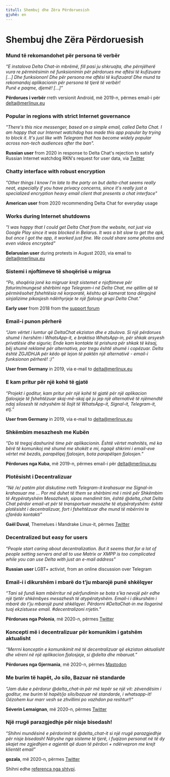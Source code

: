```yaml
---
titull: Shembuj dhe Zëra Përdoruesish
gjuhë: en
---
```


# Shembuj dhe Zëra Përdoruesish


### Mund të rekomandohet për persona të verbër

_“E instalova Delta Chat-in mbrëmë, fill pasi ju shkruajta, dhe përnjëherë
vura re përmirësimin në funksionimin për përdorues me aftësi të kufizuara […]
Dhe funksionon! Dhe për persona me aftësi të kufizuara! Dhe mund ta rekomandoj
aplikacionin për persona të tjerë të verbër!            
Punë e paqme, djemë! […]”_

**Përdorues i verbër** rreth versionit Android, më 2019-n, përmes email-i për delta@merlinux.eu

### Popular in regions with strict Internet governance

_"There's this nice messenger, based on a simple email, called Delta Chat. I am happy that our Internet watchdog has made this app popular by trying to block it. It's just like with Telegram that has become widely popular across non-tech audiences after the ban"._ 

**Russian user** from 2020 in response to Delta Chat's rejection to satisfy Russian Internet watchdog RKN's request for user data, via [Twitter](https://twitter.com/Alex0s/status/1256841124427313153)

### Chatty interface with robust encryption

_"Other things I know I'm late to the party on but delta-chat seems really neat, especially if you have privacy concerns, since it's really just a specialized encryption heavy email client that presents a chat interface"_

**American user** from 2020 recommending Delta Chat for everyday usage

### Works during Internet shutdowns

_"I was happy that I could get Delta Chat from the website, not just via Google Play since it was blocked in Belarus. It was a bit slow to get the apk, but once I got the app, it worked just fine. We could share some photos and even videos encrypted"_ 

**Belarusian user** during protests in August 2020, via email to delta@merlinux.eu

### Sistemi i njoftimeve të shoqërisë u migrua

_“Po, shoqëria jonë ka migruar krejt sistemet
e njoftimeve për faturim/mungesë shërbimi
nga Telegram-i në Delta Chat, me qëllim që
të përmirësohet fshehtësia në korporatë,
kështu që kamerat tona dërgojnë sinjalizime
pikasjesh ndërhyrjeje te një fjalosje grupi Delta Chat.”_

**Early user** from 2018 from the [support forum](https://support.delta.chat/t/clear-chat-function/163/6)


### Email-i punon përherë

_“Jam vërtet i lumtur që DeltaChat ekziston dhe e zbulova.
Si një përdorues shumë i hershëm i WhatsApp-it, e braktisa
WhatsApp-in, për shkak arsyesh privatësie dhe sigurie;
Ende kam kontakte të prishura për shkak të kësaj, bëj shumë
reklamë për alternativa, por tregu është shumë i copëzuar.
Delta është ZGJIDHJA për këdo që lejon të paktën
një alternativë - email-i funksionon përherë! :)”_

**User from Germany** in 2019, via e-mail to delta@merlinux.eu


### E kam pritur për një kohë të gjatë

_“Projekt i goditur, kam pritur për një kohë të gjatë
për një aplikacion fjalosjeje të fshehtëzuar skaj-më-skaj
që ju jep një alternativë të njëmendtë ndaj silosesh
të ndryshëm të llojit të WhatsApp-it, Signal-it, Telegram-it, etj.”_

**User from Germany** in 2019, via e-mail to delta@merlinux.eu


### Shkëmbim mesazhesh me Kubën

_“Do të tregoj dashurinë time për aplikacionin.
Është vërtet mahnitës, më ka bërë të komunikoj më shumë
me shokët e mi, ngaqë shkrimi i email-eve vërtet më
bezdis, parapëlqej fjalosjen, bota parapëlqen fjalosjen.”_

**Përdorues nga Kuba**, më 2019-n, përmes email-i për delta@merlinux.eu


### Plotësisht i Decentralizuar

_“Në /e/ patëm plot diskutime rreth Telegram-it krahasuar
me Signal-in krahasuar me …  Por më duhet të them se shërbimi
më i mirë për Shkëmbim të Atypëratyshëm Mesazhesh, sipas
mendimit tim, është @delta_chat
Delta Chat përdor email-et për të transportuar mesazhe
të atypëratyshëm: është plotësisht i decentralizuar, fort
i fshehtëzuar dhe mund të mbërrini te çfarëdo kontakti”_

**Gaël Duval**, Themelues i Mandrake Linux-it, përmes [Twitter](https://twitter.com/gael_duval/status/1122906779002777600)

### Decentralized but easy for users

_"People start caring about decentralization. But it seems that for a lot of people setting servers and all to use Matrix or XMPP is too complicated while you can use Delta with just an e-mail address"_

**Russian user** LGBT+ activist, from an online discussion over Telegram

### Email-i i dikurshëm i mbarë do t’ju mbarojë punë shkëlqyer

_“Tani së fundi kam mbërritur në përfundimin
se bota s’ka nevojë për edhe një tjetër shkëmbyes mesazhesh të atypëratyshëm.
Email-i i dikurshëm i mbarë do t’ju mbarojë punë shkëlqyer.
Përdorni #DeltaChat-in me llogarinë tuaj ekzistuese email. #decentralizoni rrjetin.”_

**Përdorues nga Polonia**, më 2020-n, përmes [Twitter](https://twitter.com/MichalNarecki/status/1280820973902745600)


### Koncepti më i decentralizuar për komunikim i gatshëm aktualisht

_“Merrni konceptin e komunikimit më të  decentralizuar që ekziston
aktualisht dhe vëreni në një aplikacion fjalosjeje, si @delta dhe mbaruat.”_

**Përdorues nga Gjermania**, më 2020-n, përmes [Mastodon](https://mastodon.bayern/@binaryflo85/103273050438673883)


### Me burim të hapët, Jo silo, Bazuar në standarde

_“Jam duke e përdorur @delta_chat-in për më tepër se një vit:
zëvendësim i goditur, me burim të hapët/jo silo/bazuar në standarde, i whatsapp-it!
Gëzohem kur marr vesh se zhvillimi po vazhdon pa reshtur!!”_

**Séverin Lemaignan**, më 2020-n, përmes [Twitter](https://twitter.com/skadge/status/1276515066393878529)


### Një rrugë parazgjedhje për nisje bisedash!

_“Shihni mundësinë e përdorimit të @delta_chat-it
si një rrugë parazgjedhje për nisje bisedash!
Ndryshe nga sisteme të tjerë, i fuqizon personat
në të dy skajet me zgjedhjen e agjentit që duan
të përdori + ndërvepron me krejt klientët email”_

**gozala**, më 2020-n, përmes [Twitter](https://twitter.com/gozala/status/1281346020664729600)


Shihni edhe [referenca nga shtypi](references).
